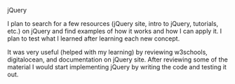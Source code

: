 jQuery

I plan to search for a few resources (jQuery site, intro to jQuery, tutorials, etc.) on jQuery and find examples of how it works and how I can apply it.  I plan to test what I learned after learning each new concept.

It was very useful (helped with my learning) by reviewing w3schools, digitalocean, and documentation on jQuery site.  After reviewing some of the material I would start implementing jQuery by writing the code and testing it out.



